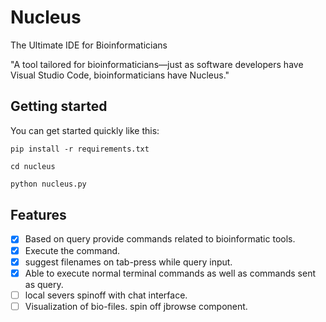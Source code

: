 
# Nucleus
The Ultimate IDE for Bioinformaticians

"A tool tailored for bioinformaticians—just as software developers have Visual Studio Code, bioinformaticians have Nucleus."


## Getting started

You can get started quickly like this:

```
pip install -r requirements.txt

cd nucleus
```
```python
python nucleus.py
```

## Features
- [x] Based on query provide commands related to bioinformatic tools.
- [x] Execute the command.
- [x] suggest filenames on tab-press while query input.
- [x] Able to execute normal terminal commands as well as commands sent as query.
- [ ] local severs spinoff with chat interface.
- [ ] Visualization of bio-files. spin off jbrowse component.
